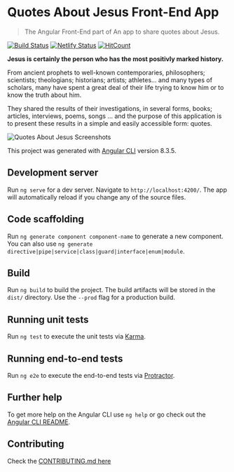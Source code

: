 # Quotes About Jesus Front-End App

> The Angular Front-End part of An app to share quotes about Jesus.

[![Build Status](https://travis-ci.org/WilChrist/QAJ-APP-FE.svg?branch=master)](https://travis-ci.org/WilChrist/QAJ-APP-FE) [![Netlify Status](https://api.netlify.com/api/v1/badges/811c5c45-3748-44ef-8276-b864c5bb6174/deploy-status)](https://app.netlify.com/sites/quotesaboutjesus/deploys) [![HitCount](http://hits.dwyl.io/WilChrist/QAJ-APP-FE.svg)](http://hits.dwyl.io/WilChrist/QAJ-APP-FE)

**Jesus is certainly the person who has the most positivly marked history.**

From ancient prophets to well-known contemporaries, philosophers; scientists; theologians; historians; artists; athletes... and many types of scholars, many have spent a great deal of their life trying to know him or to know the truth about him.

They shared the results of their investigations, in several forms, books; articles, interviews, poems, songs ... and the purpose of this application is to present these results in a simple and easily accessible form: quotes.

![Quotes About Jesus Screenshots](https://github.com/WilChrist/QAJ-APP-FE/blob/master/QAJ_screenshot.PNG)


This project was generated with [Angular CLI](https://github.com/angular/angular-cli) version 8.3.5.

## Development server

Run `ng serve` for a dev server. Navigate to `http://localhost:4200/`. The app will automatically reload if you change any of the source files.

## Code scaffolding

Run `ng generate component component-name` to generate a new component. You can also use `ng generate directive|pipe|service|class|guard|interface|enum|module`.

## Build

Run `ng build` to build the project. The build artifacts will be stored in the `dist/` directory. Use the `--prod` flag for a production build.

## Running unit tests

Run `ng test` to execute the unit tests via [Karma](https://karma-runner.github.io).

## Running end-to-end tests

Run `ng e2e` to execute the end-to-end tests via [Protractor](http://www.protractortest.org/).

## Further help

To get more help on the Angular CLI use `ng help` or go check out the [Angular CLI README](https://github.com/angular/angular-cli/blob/master/README.md).

## Contributing

Check the [CONTRIBUTING.md here](https://github.com/WilChrist/QAJ-APP-FE/blob/master/CONTRIBUTING.md)

